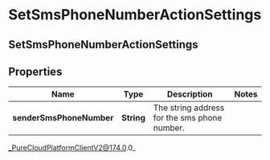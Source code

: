 # SetSmsPhoneNumberActionSettings

## SetSmsPhoneNumberActionSettings

## Properties

|Name | Type | Description | Notes|
|------------ | ------------- | ------------- | -------------|
| **senderSmsPhoneNumber** | **String** | The string address for the sms phone number. | |



_PureCloudPlatformClientV2@174.0.0_

